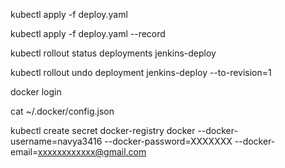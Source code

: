 kubectl apply -f deploy.yaml 


kubectl apply -f deploy.yaml --record


kubectl rollout status deployments jenkins-deploy


kubectl rollout undo deployment jenkins-deploy --to-revision=1


docker login


cat ~/.docker/config.json


kubectl create secret docker-registry docker  --docker-username=navya3416 --docker-password=XXXXXXX --docker-email=xxxxxxxxxxxx@gmail.com
